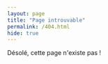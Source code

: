 ```yaml
---
layout: page
title: "Page introuvable"
permalink: /404.html
hide: true
---
```

Désolé, cette page n'existe pas !
